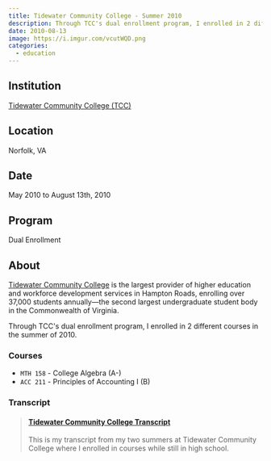 ```yaml
---
title: Tidewater Community College - Summer 2010
description: Through TCC's dual enrollment program, I enrolled in 2 different courses in the summer of 2010.
date: 2010-08-13
image: https://i.imgur.com/vcutWQD.png
categories:
  - education
---
```


## Institution

[Tidewater Community College (TCC)](https://tcc.edu)

## Location

Norfolk, VA

## Date

May 2010 to August 13th, 2010

## Program

Dual Enrollment

## About

[Tidewater Community College](https://www.tcc.edu/) is the largest provider of higher education and workforce development services in Hampton Roads, enrolling over 37,000 students annually—the second largest undergraduate student body in the Commonwealth of Virginia.

Through TCC's dual enrollment program, I enrolled in 2 different courses in the summer of 2010.

### Courses

- `MTH 158` - College Algebra (A-)
- `ACC 211` - Principles of Accounting I (B)

### Transcript

<blockquote class="embedly-card"><h4><a href="https://www.scribd.com/document/353207049/Tidewater-Community-College-Transcript">Tidewater Community College Transcript</a></h4><p>This is my transcript from my two summers at Tidewater Community College where I enrolled in courses while still in high school.</p></blockquote>
<script async src="//cdn.embedly.com/widgets/platform.js" charset="UTF-8"></script>
